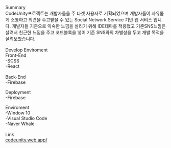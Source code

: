 Summary 
<br>
CodeUnity프로젝트는 개발자들을 주 타겟 사용자로 기획되었으며 개발자들이 자유롭게 소통하고 의견을 주고받을 수 있는 Social Network Service 기반 웹 서비스 입니다. 개발자들 기준으로 익숙한 느낌을 살리기 위해 IDE테마를 적용했고 기존SNS느낌은 살려서 친근한 느낌을 주고 코드블록을 넣어 기존 SNS와의 차별성을 두고 개발 목적을 살려보았습니다.
<br><br>
Develop Enviroment
<br>
Front-End <br>
-SCSS
<br>
-React
<br>
<br>
Back-End
<br>
-Firebase

Deployment
<br>
-Firebase
<br>

Enviroment
<br>
-Window 10
<br>
-Visual Studio Code
<br>
-Naver Whale
<br>
<br>
Link
<br>
<a href="https://codeunity.web.app/">codeunity.web.app/</a>
